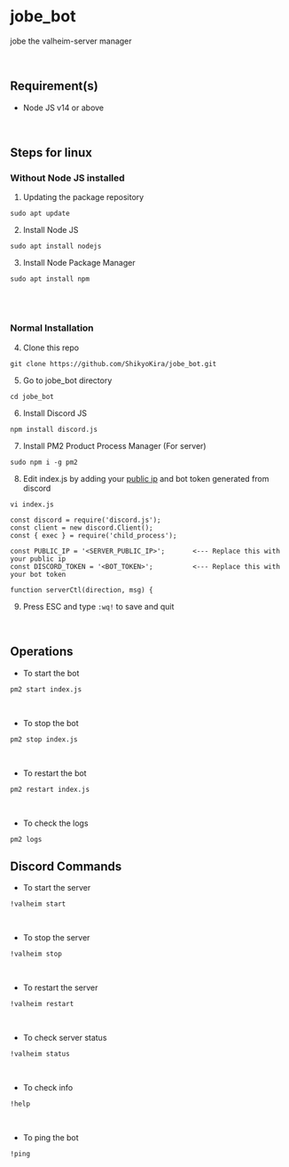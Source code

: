 # jobe_bot
jobe the valheim-server manager

<br>

## Requirement(s)
- Node JS v14 or above

<br>

## Steps for linux

### Without Node JS installed

1. Updating the package repository 
```
sudo apt update
```

2. Install Node JS
```
sudo apt install nodejs
```

3. Install Node Package Manager
```
sudo apt install npm
``` 

<br>
<br>

### Normal Installation

4. Clone this repo
```
git clone https://github.com/ShikyoKira/jobe_bot.git
```

5. Go to jobe_bot directory
```
cd jobe_bot
```

6. Install Discord JS
```
npm install discord.js
```

7. Install PM2 Product Process Manager (For server)
```
sudo npm i -g pm2
```

8. Edit index.js by adding your [public ip](http://www.whatismyip.com) and bot token generated from discord
```
vi index.js
```
```
const discord = require('discord.js');
const client = new discord.Client();
const { exec } = require('child_process');

const PUBLIC_IP = '<SERVER_PUBLIC_IP>';       <--- Replace this with your public ip
const DISCORD_TOKEN = '<BOT_TOKEN>';          <--- Replace this with your bot token 

function serverCtl(direction, msg) {
```

9. Press ESC and type `:wq!` to save and quit

<br>

## Operations

- To start the bot

```
pm2 start index.js
```

<br>

- To stop the bot

```
pm2 stop index.js
```

<br>

- To restart the bot

```
pm2 restart index.js
```

<br>

- To check the logs

```
pm2 logs
```


## Discord Commands

- To start the server
```
!valheim start
```

<br>

- To stop the server
```
!valheim stop
```

<br>

- To restart the server
```
!valheim restart
```

<br>

- To check server status
```
!valheim status
```

<br>

- To check info
```
!help
```

<br>

- To ping the bot
```
!ping
```


